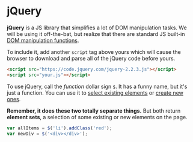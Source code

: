 # jQuery

**jQuery** is a JS library that simplifies a lot of DOM manipulation tasks.
We will be using it off-the-bat, but realize that there are standard JS built-in [DOM manipulation functions](http://callmenick.com/post/basics-javascript-dom-manipulation).

To include it, add another `script` tag above yours which will cause the browser to download and parse all of the jQuery code before yours.

```html
<script src="https://code.jquery.com/jquery-2.2.3.js"></script>
<script src="your.js"></script>
```

To use jQuery, call the _function_ dollar sign `$`.
It has a funny name, but it's just a function.
You can use it to [select existing elements](/notes/js-dom-queries.md) or [create new ones](/notes/js-dom-creation.md).

**Remember, it does these two totally separate things.**
But both return **element sets**, a selection of some existing or new elements on the page.

```js
var allItems = $('li').addClass('red');
var newDiv = $('<div></div>');
```
